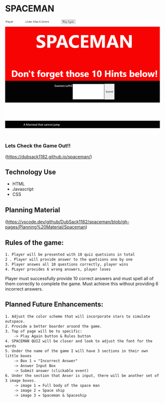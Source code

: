 # SPACEMAN

![alt text](<README image - 1.png>)


### Lets Check the Game Out!!
(https://dubsack1182.github.io/spaceman/)

## **Technology Use**
* HTML
* Javascript
* CSS

## **Planning Material**
(https://vscode.dev/github/DubSack1182/spaceman/blob/gh-pages/Planning%20Material/Spaceman)

## **Rules of the game**:
	1. Player will be presented with 10 quiz quetsions in total
	2 . Player will provide answer to the quetsions one by one
	3. Player answes all 10 questions correctly, player wins
	4. PLayer provides 6 wrong answers, player loses

Player must successfully provide 10 correct answers and must spell all of them correctly to complete the game. Must achieve this without providing 6 incorrect answers.

## **Planned Future Enhancements**:
	1. Adjust the color scheme that will incorporate stars to simulate outspace.
	2. Provide a better boarder around the game.
	3. Top of page will be to specific:
		-> Play Again button & Rules button
	4. SPACEMAN QUIZ will be closer and look to adjust the font for the words
	5. Under the name of the game I will have 3 sections in their own little boxes
		-> Box 1 = "Incorrect Answer"
		-> Answer Input Box
		-> Submit answer (clickable event)
	6. Under the section that Anser is input, there will be another set of 3 image boxes. 
		-> image 1 = Full body of the space man
		-> image 2 = Space ship
		-> image 3 = Spaceman & Spaceship